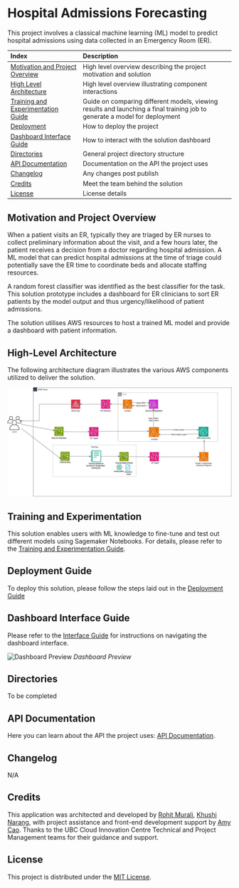 
# Hospital Admissions Forecasting

This project involves a classical machine learning (ML) model to predict hospital admissions using data collected in an Emergency Room (ER).


| Index                                               | Description                                             |
| :-------------------------------------------------- | :------------------------------------------------------ |
| [Motivation and Project Overview](#motivation-and-project-overview) | High level overview describing the project motivation and solution |
| [High Level Architecture](#high-level-architecture) | High level overview illustrating component interactions |
| [Training and Experimentation Guide](#training-and-experimentation) | Guide on comparing different models, viewing results and launching a final training job to generate a model for deployment |
| [Deployment](#deployment-guide)                     | How to deploy the project                               |
| [Dashboard Interface Guide](#dashboard-interface-guide)                           | How to interact with the solution dashboard                                    |
| [Directories](#directories)                         | General project directory structure                     |
| [API Documentation](#api-documentation)             | Documentation on the API the project uses               |
| [Changelog](#changelog)                             | Any changes post publish                                |
| [Credits](#credits)                                 | Meet the team behind the solution                       |
| [License](#license)                                 | License details                                         |

## Motivation and Project Overview

When a patient visits an ER, typically they are triaged by ER nurses to collect preliminary information about the visit, and a few hours later, the patient receives a decision from a doctor regarding hospital admission. A ML model that can predict hospital admissions at the time of triage could potentially save the ER time to coordinate beds and allocate staffing resources.

A random forest classifier was identified as the best classifier for the task. This solution prototype includes a dashboard for ER clinicians to sort ER patients by the model output and thus urgency/likelihood of patient admissions.

The solution utilises AWS resources to host a trained ML model and provide a dashboard with patient information.

## High-Level Architecture

The following architecture diagram illustrates the various AWS components utilized to deliver the solution.

![Architecture Diagram](./docs/images/architecture.jpg)


## Training and Experimentation

This solution enables users with ML knowledge to fine-tune and test out different models using Sagemaker Notebooks. For details, please refer to the [Training and Experimentation Guide](./docs/Training-and-experimentation-guide.pdf).

## Deployment Guide

To deploy this solution, please follow the steps laid out in the [Deployment Guide](./docs/deploymentGuide.md)

## Dashboard Interface Guide

Please refer to the [Interface Guide](./docs/interfaceGuide.md) for instructions on navigating the dashboard interface.

![Dashboard Preview](https://placehold.co/600x400)
*Dashboard Preview*

## Directories

To be completed

## API Documentation

Here you can learn about the API the project uses: [API Documentation](./docs/api-documentation.md).

## Changelog

N/A


## Credits

This application was architected and developed by [Rohit Murali](https://www.linkedin.com/in/rohit-murali-92079a119/), [Khushi Narang](https://www.linkedin.com/in/khushi-narang-2029a9213), with project assistance and front-end development support by [Amy Cao](https://www.linkedin.com/in/amy-c-2313121b1/). Thanks to the UBC Cloud Innovation Centre Technical and Project Management teams for their guidance and support.

## License

This project is distributed under the [MIT License](LICENSE).
